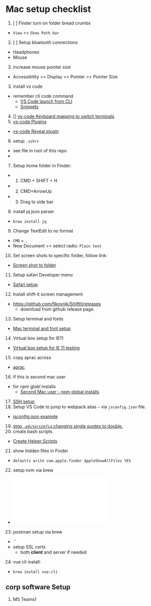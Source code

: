 # Mac setup checklist

1. [ ] Finder turn on folder bread crumbs
  - `View` >> `Show Path bar`
2. [ ] Setup bluetooth connections
  - Headphones
  - Mouse
3. increase mouse pointer size
  - Accessibility >> Display >> Pointer >> Pointer Size
3. install vs code
  - remember cli code command
    - [VS Code launch from CLI](../vs-code/launch-from-cli.md)
    - [Snippets](../vs-code/snippets.md)
4. [] [vs-code Keyboard mapping to switch terminals](../vs-code/keyboard-mapping.md)
5. [vs-code Plugins](../vs-code/plugins.md)
  - [vs-code Reveal plugin](../vs-code/reveal-active-file/reveal-active-file.md)
6. setup `.zshrc`
  - see file in root of this repo
  - 
7. Setup home folder in Finder:
  - 1. CMD + SHIFT + H
  - 2. CMD+ArrowUp
  - 3. Drag to side bar
8. install jq json parser
  - `brew install jq`
9. Change TextEdit to no format
  - `CMD` + `,`
  - New Document >> select radio: `Plain text`
10. Set screen shots to specific folder, follow link:
  - [Screen shot to folder](../screen-shot-to-folder/screen-shot-to-folder.md)
11. Setup safari Developer menu
  - [Safari setup](../safari/safari-setup.md)
12. Install shift-it screen management
  - https://github.com/fikovnik/ShiftIt/releases
    - download from github release page.
13. Setup terminal and fonts
  - [Mac terminal and font setup](../terminal/font-setup.md)
14. Virtual box setup for IE11
  - [Virtual box setup for IE 11 testing](../virutual-box-setup-IE11/virutual-box-setup-IE11.md)
15. copy aprac across
  - [aprac](https://github.com/renewdigital-au/aprac)
16. If this is second mac user
  - for npm globl installs
    - [Second Mac user - npm global installs](../npm-global-second-user/npm-global-second-user.md)
17. [SSH setup](../ssh-setup/ssh-setup.md)
18. Setup VS Code to jump to webpack alias `~` via `jsconfig.json` file.
  - [jsconfig.json example](../vs-code/jsconfig.json)
19. [stop `.editorconfig` changing single quotes to double.](../vs-code/editorconfig)
20. create bash scripts
  - [Create Helper Scripts](../scripts)
21. show hidden files in Finder
  - `defaults write com.apple.finder AppleShowAllFiles YES`
22. setup nvm via brew
  - ![nvm setup](../nvm/nvm-setup.md)
23. postman setup via brew
  - ``
  - setup SSL certs
    - both **client** and server if needed
24. vue cli install:
  - `brew install vue-cli`
## corp software Setup
1. MS Teams1